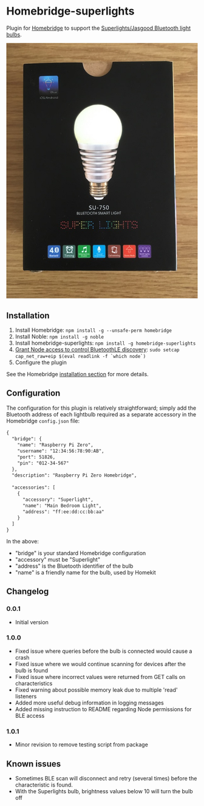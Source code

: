 
# Homebridge-superlights
Plugin for [Homebridge](https://github.com/nfarina/homebridge) to support the [Superlights/Jasgood Bluetooth light bulbs](https://www.amazon.co.uk/gp/product/B015CMWTYU/).

<img src="images/superlights.jpg">

## Installation
1. Install Homebridge: `npm install -g --unsafe-perm homebridge`
2. Install Noble: `npm install -g noble`
3. Install homebridge-superlights: `npm install -g homebridge-superlights`
4. [Grant Node access to control BluetoothLE discovery](https://github.com/sandeepmistry/noble#running-without-rootsudo): 
``sudo setcap cap_net_raw+eip $(eval readlink -f `which node`)``
5. Configure the plugin

See the Homebridge [installation section](https://github.com/nfarina/homebridge#installation) for more details.

## Configuration

The configuration for this plugin is relatively straightforward; simply add the Bluetooth address of each lightbulb required as a separate accessory in the Homebridge `config.json` file:

```
{
  "bridge": {
    "name": "Raspberry Pi Zero",
    "username": "12:34:56:78:90:AB",
    "port": 51826,
    "pin": "012-34-567"
  },
  "description": "Raspberry Pi Zero Homebridge",

  "accessories": [
    {
      "accessory": "Superlight",
      "name": "Main Bedroom Light",
      "address": "ff:ee:dd:cc:bb:aa"
    }
  ]
}
```

In the above:
* "bridge" is your standard Homebridge configuration
* "accessory" must be "Superlight"
* "address" is the Bluetooth identifier of the bulb
* "name" is a friendly name for the bulb, used by Homekit

## Changelog

### 0.0.1
 * Initial version

### 1.0.0
 * Fixed issue where queries before the bulb is connected would cause a crash
 * Fixed issue where we would continue scanning for devices after the bulb is found
 * Fixed issue where incorrect values were returned from GET calls on characteristics
 * Fixed warning about possible memory leak due to multiple 'read' listeners
 * Added more useful debug information in logging messages
 * Added missing instruction to README regarding Node permissions for BLE access

 ### 1.0.1
  * Minor revision to remove testing script from package

## Known issues
 * Sometimes BLE scan will disconnect and retry (several times) before the characteristic is found.
 * With the Superlights bulb, brightness values below 10 will turn the bulb off

